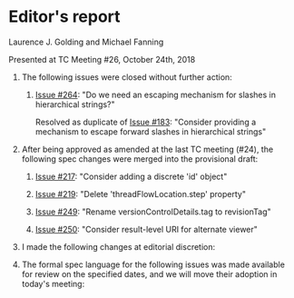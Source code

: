 # Editor's report

Laurence J. Golding and Michael Fanning

Presented at TC Meeting #26, October 24th, 2018

1. The following issues were closed without further action:

    1. [Issue #264](https://github.com/oasis-tcs/sarif-spec/issues/264): "Do we need an escaping mechanism for slashes in hierarchical strings?"

        Resolved as duplicate of [Issue #183](https://github.com/oasis-tcs/sarif-spec/issues/183): "Consider providing a mechanism to escape forward slashes in hierarchical strings"

1. After being approved as amended at the last TC meeting (#24), the following spec changes were merged into the provisional draft:

    1. [Issue #217](https://github.com/oasis-tcs/sarif-spec/issues/217): "Consider adding a discrete 'id' object"

    1. [Issue #219](https://github.com/oasis-tcs/sarif-spec/issues/219): "Delete 'threadFlowLocation.step' property"

    1. [Issue #249](https://github.com/oasis-tcs/sarif-spec/issues/249): "Rename versionControlDetails.tag to revisionTag"

    1. [Issue #250](https://github.com/oasis-tcs/sarif-spec/issues/250): "Consider result-level URI for alternate viewer"

1. I made the following changes at editorial discretion:


1. The formal spec language for the following issues was made available for review on the specified dates, and we will move their adoption in today's meeting:

